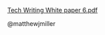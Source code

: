
[Tech Writing White paper 6.pdf](https://github.com/Ronimaloni/White_Paper/files/2688905/Tech.Writing.White.paper.6.pdf)

@matthewjmiller

